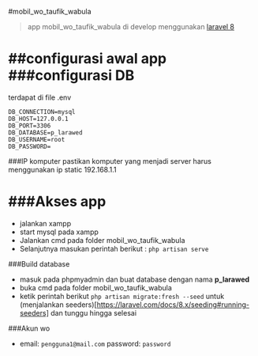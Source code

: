#mobil_wo_taufik_wabula
>app mobil_wo_taufik_wabula di develop menggunakan [laravel 8](https://laravel.com/docs/8.x)

##configurasi awal app
###configurasi DB
=================================
terdapat di file .env <br>
```
DB_CONNECTION=mysql
DB_HOST=127.0.0.1
DB_PORT=3306
DB_DATABASE=p_larawed
DB_USERNAME=root
DB_PASSWORD=
```
###IP komputer
pastikan komputer yang menjadi server harus menggunakan ip static 192.168.1.1

###Akses app
===============================
+ jalankan xampp
+ start mysql pada xampp
+ Jalankan cmd pada folder mobil_wo_taufik_wabula
+ Selanjutnya masukan perintah berikut : ```php artisan serve```

###Build database
+ masuk pada phpmyadmin dan buat database dengan nama **p_larawed**
+ buka cmd pada folder mobil_wo_taufik_wabula
+ ketik perintah berikut ```php artisan migrate:fresh --seed``` untuk (menjalankan seeders)[https://laravel.com/docs/8.x/seeding#running-seeders] dan tunggu hingga selesai

###Akun wo
+ email: ```pengguna1@mail.com``` password: ```password```
